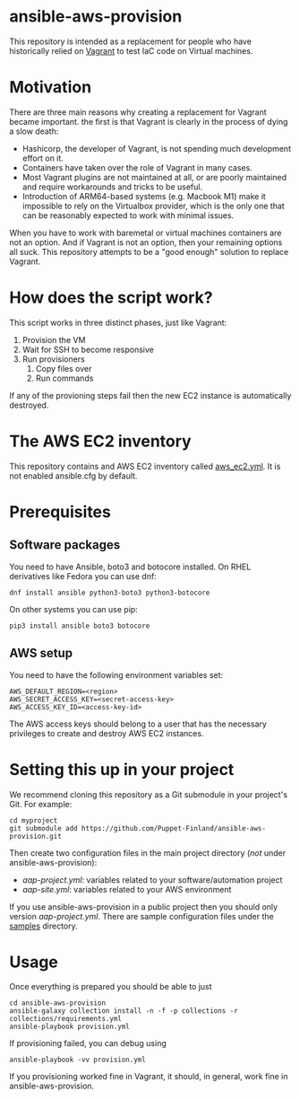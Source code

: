 # ansible-aws-provision

This repository is intended as a replacement for people who have historically
relied on [Vagrant](https://www.vagrantup.com/) to test IaC code on Virtual
machines.

# Motivation

There are three main reasons why creating a replacement for Vagrant became important. the first is that Vagrant is clearly in the process of dying a slow death:

* Hashicorp, the developer of Vagrant, is not spending much development effort on it.
* Containers have taken over the role of Vagrant in many cases.
* Most Vagrant plugins are not maintained at all, or are poorly maintained and require workarounds and tricks to be useful.
* Introduction of ARM64-based systems (e.g. Macbook M1) make it impossible to rely on the Virtualbox provider, which is the only one that can be reasonably expected to work with minimal issues.

When you have to work with baremetal or virtual machines containers are not an
option. And if Vagrant is not an option, then your remaining options all suck.
This repository attempts to be a "good enough" solution to replace Vagrant.

# How does the script work?

This script works in three distinct phases, just like Vagrant:

1. Provision the VM
1. Wait for SSH to become responsive
1. Run provisioners
    1. Copy files over
    1. Run commands

If any of the provioning steps fail then the new EC2 instance is automatically
destroyed.

# The AWS EC2 inventory

This repository contains and AWS EC2 inventory called
[aws_ec2.yml](aws_ec2.yml). It is not enabled ansible.cfg by default.

# Prerequisites

## Software packages

You need to have Ansible, boto3 and botocore installed. On RHEL derivatives like Fedora you can use dnf:

    dnf install ansible python3-boto3 python3-botocore

On other systems you can use pip:

    pip3 install ansible boto3 botocore

## AWS setup

You need to have the following environment variables set:

```
AWS_DEFAULT_REGION=<region>
AWS_SECRET_ACCESS_KEY=<secret-access-key>
AWS_ACCESS_KEY_ID=<access-key-id>
```

The AWS access keys should belong to a user that has the necessary privileges
to create and destroy AWS EC2 instances.

# Setting this up in your project

We recommend cloning this repository as a Git submodule in your project's Git. For example:

    cd myproject
    git submodule add https://github.com/Puppet-Finland/ansible-aws-provision.git

Then create two configuration files in the main project directory (*not* under
ansible-aws-provision):

* *aap-project.yml*: variables related to your software/automation project
* *aap-site.yml*: variables related to your AWS environment

If you use ansible-aws-provision in a public project then you should only version *aap-project.yml*.
There are sample configuration files under the [samples](samples) directory.

# Usage

Once everything is prepared you should be able to just

    cd ansible-aws-provision
    ansible-galaxy collection install -n -f -p collections -r collections/requirements.yml
    ansible-playbook provision.yml

If provisioning failed, you can debug using

    ansible-playbook -vv provision.yml

If you provisioning worked fine in Vagrant, it should, in general, work fine in ansible-aws-provision.
